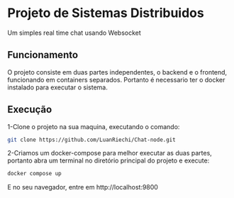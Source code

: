 # Projeto de Sistemas Distribuidos

Um simples real time chat usando Websocket

## Funcionamento

O projeto consiste em duas partes independentes, o backend e o frontend, funcionando em containers separados. Portanto é necessario ter o docker instalado para executar o sistema.

## Execução

1-Clone o projeto na sua maquina, executando o comando:

```bash
git clone https://github.com/LuanRiechi/Chat-node.git
```

2-Criamos um docker-compose para melhor executar as duas partes, portanto abra um terminal no diretório principal do projeto e execute:

```bash
docker compose up
```

E no seu navegador, entre em http://localhost:9800
